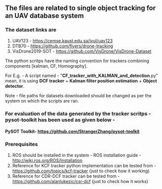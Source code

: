 ## The files are related to single object tracking for an UAV database system
### The dataset links are
1. UAV123 - https://cemse.kaust.edu.sa/ivul/uav123
2. DTB70 - https://github.com/flyers/drone-tracking
3. VisDrone2019-SOT - https://github.com/VisDrone/VisDrone-Dataset

The python scritps have the naming convention for trackers combining components [kalman, CF, Homography].

For E.g. - A script named - "**CF_tracker_with_KALMAN_and_detection**.py" mean, it is using **DCF tracker** + **Kalman filter position estimation** + **Object detector**.

Note - file paths for datasets downloaded should be changed as per the system on which the scripts are ran.

### For evaluation of the data generated by the tracker scritps - pysot-toolkit has been used as given below - 
#### PySOT Toolkit- https://github.com/StrangerZhang/pysot-toolkit

### Prerequisites
1. ROS should be installed in the system - ROS installation guide - http://wiki.ros.org/ROS/Installation
2. Reference for KCF tracker python implementation can be tested from - https://github.com/topics/kcf-tracker (just to check how it working)
3. Reference for CDR-DCF tracker can be tested from - https://github.com/alanlukezic/csr-dcf (just to check how it works)
